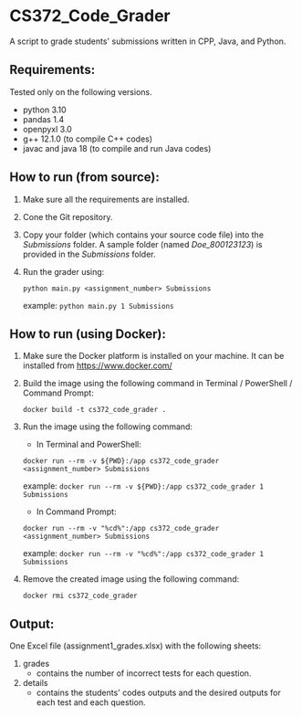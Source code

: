 # CS372_Code_Grader
A script to grade students' submissions written in CPP, Java, and Python.

## Requirements:
Tested only on the following versions.
- python 3.10
- pandas 1.4
- openpyxl 3.0
- g++ 12.1.0 (to compile C++ codes)
- javac and java 18 (to compile and run Java codes)

## How to run (from source):
1. Make sure all the requirements are installed.
2. Cone the Git repository.
3. Copy your folder (which contains your source code file) into the _Submissions_ folder. A sample folder (named _Doe_800123123_) is provided in the _Submissions_ folder.
4. Run the grader using:

   `python main.py <assignment_number> Submissions`

   example: `python main.py 1 Submissions`

## How to run (using Docker):
1. Make sure the Docker platform is installed on your machine. It can be installed from https://www.docker.com/
2. Build the image using the following command in Terminal / PowerShell / Command Prompt:
   
   `docker build -t cs372_code_grader .`
3. Run the image using the following command:
   - In Terminal and PowerShell:
   
   `docker run --rm -v ${PWD}:/app cs372_code_grader <assignment_number> Submissions`
   
   example: `docker run --rm -v ${PWD}:/app cs372_code_grader 1 Submissions`

   - In Command Prompt:

   `docker run --rm -v "%cd%":/app cs372_code_grader <assignment_number> Submissions`
   
   example: `docker run --rm -v "%cd%":/app cs372_code_grader 1 Submissions`
4. Remove the created image using the following command:

   `docker rmi cs372_code_grader`

## Output:
One Excel file (assignment1_grades.xlsx) with the following sheets:
1. grades
   - contains the number of incorrect tests for each question.
2. details
   - contains the students' codes outputs and the desired outputs for each test and each question.
